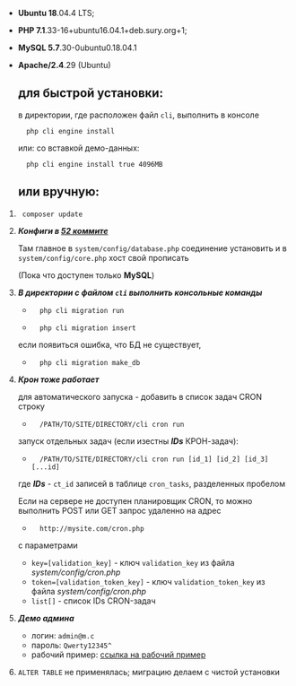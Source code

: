 * **Ubuntu 18**.04.4 LTS;
* **PHP 7.1**.33-16+ubuntu16.04.1+deb.sury.org+1;
* **MySQL 5.7**.30-0ubuntu0.18.04.1
* **Apache/2.4**.29 (Ubuntu)

	для быстрой установки:
	---
	
	в директории, где расположен файл ``cli``, выполнить в консоле
	
		php cli engine install
		
	или: со вставкой демо-данных:
		
		php cli engine install true 4096MB
	или вручную:	
	---

    
1.		composer update


2. ***Конфиги в [52 коммите](https://github.com/ivan-matthews/demo/commit/0716284f4e99368fa18d2e9f8760b054114aaae6 "0716284f4e99368fa18d2e9f8760b054114aaae6")***

	Там главное в ``system/config/database.php`` соединение установить
	и в ``system/config/core.php`` хост свой прописать

	(Пока что доступен только **MySQL**)

3. ***В директории с файлом `cli` выполнить консольные команды*** 

	*		php cli migration run
	*		php cli migration insert

	если появиться ошибка, что БД не существует,

	* 		php cli migration make_db

4. ***Крон тоже работает***

	для автоматического запуска - добавить в список задач CRON строку

	* 		/PATH/TO/SITE/DIRECTORY/cli cron run

	запуск отдельных задач (если изестны ***IDs*** КРОН-задач): 
	* 		/PATH/TO/SITE/DIRECTORY/cli cron run [id_1] [id_2] [id_3] [...id]
	где ***IDs*** - `ct_id` записей в таблице `cron_tasks`, разделенных пробелом

	Если на сервере не доступен планировщик CRON, то можно выполнить POST или GET запрос
	удаленно на адрес
	*		http://mysite.com/cron.php
	с параметрами 
	* `key=[validation_key]` - ключ `validation_key` из файла *system/config/cron.php*
	* `token=[validation_token_key]` -  ключ `validation_token_key` из файла *system/config/cron.php*
	* `list[]` - список IDs CRON-задач

5. ***Демо админа***

	* логин: `admin@m.c`
	* пароль: `Qwerty12345^`
	* рабочий пример: [ссылка на рабочий пример](https://i-matthews.000webhostapp.com)
	
6. ```ALTER TABLE``` не применялась; миграцию делаем с чистой установки
